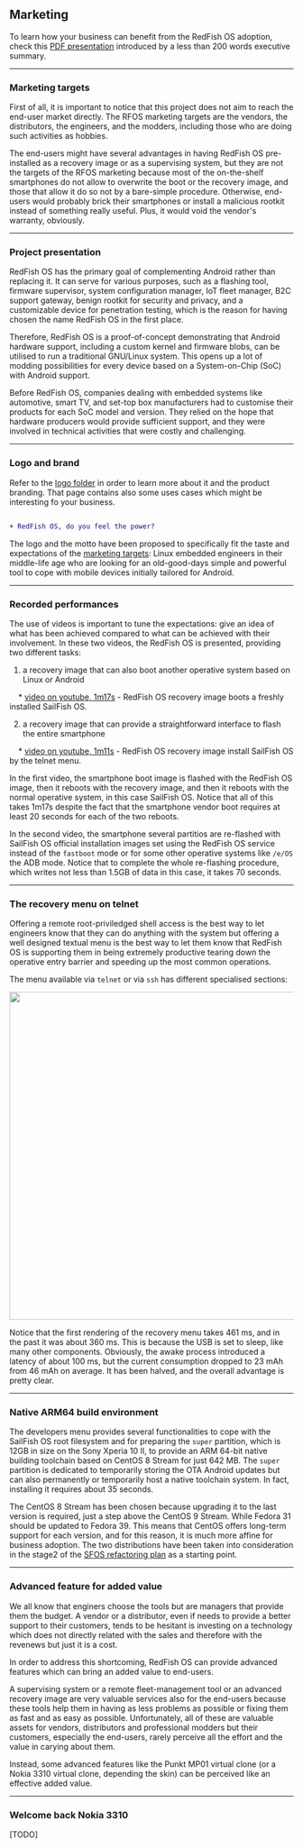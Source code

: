 ## Marketing

To learn how your business can benefit from the RedFish OS adoption, check this [PDF presentation](RedFishOS-presentation-A4.pdf) introduced by a less than 200 words executive summary.

---

### Marketing targets

First of all, it is important to notice that this project does not aim to reach the end-user market directly. The RFOS marketing targets are the vendors, the distributors, the engineers, and the modders, including those who are doing such activities as hobbies.

The end-users might have several advantages in having RedFish OS pre-installed as a recovery image or as a supervising system, but they are not the targets of the RFOS marketing because most of the on-the-shelf smartphones do not allow to overwrite the boot or the recovery image, and those that allow it do so not by a bare-simple procedure. Otherwise, end-users would probably brick their smartphones or install a malicious rootkit instead of something really useful. Plus, it would void the vendor's warranty, obviously.

---

### Project presentation

RedFish OS has the primary goal of complementing Android rather than
replacing it. It can serve for various purposes, such as a flashing tool,
firmware supervisor, system configuration manager, IoT fleet manager,
B2C support gateway, benign rootkit for security and privacy, and a
customizable device for penetration testing, which is the reason for
having chosen the name RedFish OS in the first place.

Therefore, RedFish OS is a proof-of-concept demonstrating that Android
hardware support, including a custom kernel and firmware blobs, can be
utilised to run a traditional GNU/Linux system. This opens up a lot of
modding possibilities for every device based on a System-on-Chip (SoC)
with Android support.

Before RedFish OS, companies dealing with embedded systems like
automotive, smart TV, and set-top box manufacturers had to customise
their products for each SoC model and version. They relied on the hope
that hardware producers would provide sufficient support, and they
were involved in technical activities that were costly and challenging.

---

### Logo and brand

Refer to the [logo folder](logo#redfish-os-logo) in order to learn more about it and the product branding. That page contains also some uses cases which might be interesting fo your business.

```diff

+ RedFish OS, do you feel the power?

```

The logo and the motto have been proposed to specifically fit the taste and expectations of the [marketing targets](../marketing.md#marketing-targets): Linux embedded engineers in their middle-life age who are looking for an old-good-days simple and powerful tool to cope with mobile devices initially tailored for Android.

---

### Recorded performances

The use of videos is important to tune the expectations: give an idea of what has been achieved compared to what can be achieved with their involvement. In these two videos, the RedFish OS is presented, providing two different tasks:

1. a recovery image that can also boot another operative system based on Linux or Android

    * [video on youtube, 1m17s](https://youtu.be/xT_MR-NgAcU) - RedFish OS recovery image boots a freshly installed SailFish OS.

2. a recovery image that can provide a straightforward interface to flash the entire smartphone

    * [video on youtube, 1m11s](https://youtu.be/EP10Evtl0wo) - RedFish OS recovery image install SailFish OS by the telnet menu.

In the first video, the smartphone boot image is flashed with the RedFish OS image, then it reboots with the recovery image, and then it reboots with the normal operative system, in this case SailFish OS. Notice that all of this takes 1m17s despite the fact that the smartphone vendor boot requires at least 20 seconds for each of the two reboots.

In the second video, the smartphone several partitios are re-flashed with SailFish OS official installation images set using the RedFish OS service instead of the `fastboot` mode or for some other operative systems like `/e/OS` the ADB mode. Notice that to complete the whole re-flashing procedure, which writes not less than 1.5GB of data in this case, it takes 70 seconds.

---

### The recovery menu on telnet

Offering a remote root-priviledged shell access is the best way to let engineers know that they can do anything with the system but offering a well designed textual menu is the best way to let them know that RedFish OS is supporting them in being extremely productive tearing down the operative entry barrier and speeding up the most common operations.

The menu available via `telnet` or via `ssh` has different specialised sections:

<p><div align="center"><img src="../recovery/recovery-menu-on-telnet-all.png" width="990px" height="582px"></div></p>

Notice that the first rendering of the recovery menu takes 461 ms, and in the past it was about 360 ms. This is because the USB is set to sleep, like many other components. Obviously, the awake process introduced a latency of about 100 ms, but the current consumption dropped to 23 mAh from 46 mAh on average. It has been halved, and the overall advantage is pretty clear.

---

### Native ARM64 build environment

The developers menu provides several functionalities to cope with the SailFish OS root filesystem and for preparing the `super` partition, which is 12GB in size on the Sony Xperia 10 II, to provide an ARM 64-bit native building toolchain based on CentOS 8 Stream for just 642 MB. The `super` partition is dedicated to temporarily storing the OTA Android updates but can also permanently or temporarily host a native toolchain system. In fact, installing it requires about 35 seconds.

The CentOS 8 Stream has been chosen because upgrading it to the last version is required, just a step above the CentOS 9 Stream. While Fedora 31 should be updated to Fedora 39. This means that CentOS offers long-term support for each version, and for this reason, it is much more affine for business adoption. The two distributions have been taken into consideration in the stage2 of the [SFOS refactoring plan](../README.md#about-sfos-refactoring) as a starting point.

---

### Advanced feature for added value

We all know that enginers choose the tools but are managers that provide them the budget. A vendor or a distributor, even if needs to provide a better support to their customers, tends to be hesitant is investing on a technology which does not directly related with the sales and therefore with the revenews but just it is a cost.

In order to address this shortcoming, RedFish OS can provide advanced features which can bring an added value to end-users. 

A supervising system or a remote fleet-management tool or an advanced recovery image are very valuable services also for the end-users because these tools help them in having as less problems as possible or fixing them as fast and as easy as possible. Unfortunately, all of these are valuable assets for vendors, distributors and professional modders but their customers, especially the end-users, rarely perceive all the effort and the value in carying about them.

Instead, some advanced features like the Punkt MP01 virtual clone (or a Nokia 3310 virtual clone, depending the skin) can be perceived like an effective added value.

---

### Welcome back Nokia 3310

[TODO]



